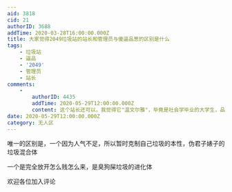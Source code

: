 ```yaml
---
aid: 3818
cid: 21
authorID: 3688
addTime: 2020-03-28T16:00:00.000Z
title: 大家觉得2049垃圾站的站长和管理员与傻逼品葱的区别是什么
tags:
    - 垃圾站
    - 逼品
    - '2049'
    - 管理员
    - 站长
comments:
    -
        authorID: 4435
        addTime: 2020-05-29T12:00:00.000Z
        content: 这个站长还可以，我觉得它"温文尔雅"，毕竟是社会学毕业的大学生，品葱那的管理有一些素质非常低，非常恶心。
date: 2020-05-29T12:00:00.000Z
category: 无人区
---
```


唯一的区别是，一个因为人气不足，所以暂时克制自己垃圾的本性，伪君子婊子的垃圾混合体

一个是完全放开怎么贱怎么来，是臭狗屎垃圾的进化体

欢迎各位加入评论
